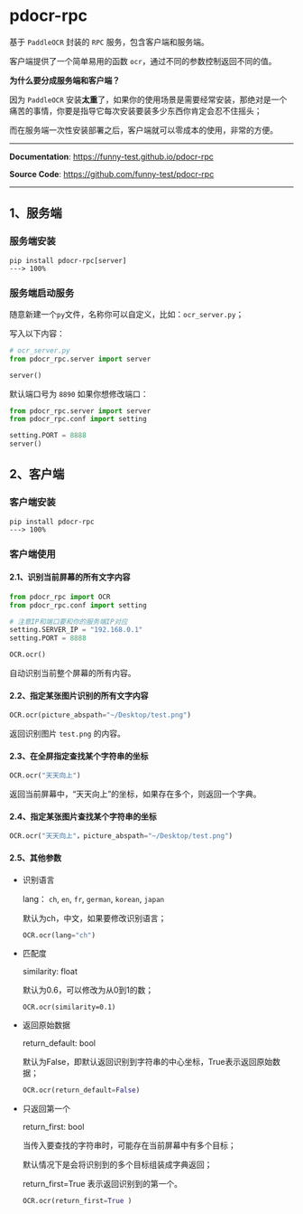 # pdocr-rpc

基于 `PaddleOCR` 封装的 `RPC` 服务，包含客户端和服务端。

客户端提供了一个简单易用的函数 `ocr`，通过不同的参数控制返回不同的值。

**为什么要分成服务端和客户端？**

因为 `PaddleOCR` 安装**太重**了，如果你的使用场景是需要经常安装，那绝对是一个痛苦的事情，你要是指导它每次安装要装多少东西你肯定会忍不住摇头；

而在服务端一次性安装部署之后，客户端就可以零成本的使用，非常的方便。

---

**Documentation**: <a href="https://funny-test.github.io/pdocr-rpc" target="_blank">https://funny-test.github.io/pdocr-rpc</a>

**Source Code**: <a href="https://github.com/funny-test/pdocr-rpc" target="_blank">https://github.com/funny-test/pdocr-rpc</a>

---

## 1、服务端

### 服务端安装

```console
pip install pdocr-rpc[server]
---> 100%
```

### 服务端启动服务

随意新建一个`py`文件，名称你可以自定义，比如：`ocr_server.py`；

写入以下内容：

```python
# ocr_server.py
from pdocr_rpc.server import server

server()
```

默认端口号为 `8890` 如果你想修改端口：

```python
from pdocr_rpc.server import server
from pdocr_rpc.conf import setting

setting.PORT = 8888
server()
```

## 2、客户端

### 客户端安装

```console
pip install pdocr-rpc
---> 100%
```

### 客户端使用

#### 2.1、识别当前屏幕的所有文字内容

```python
from pdocr_rpc import OCR
from pdocr_rpc.conf import setting

# 注意IP和端口要和你的服务端IP对应
setting.SERVER_IP = "192.168.0.1"
setting.PORT = 8888

OCR.ocr()
```

自动识别当前整个屏幕的所有内容。

#### 2.2、指定某张图片识别的所有文字内容

```python
OCR.ocr(picture_abspath="~/Desktop/test.png")
```

返回识别图片 `test.png` 的内容。 

#### 2.3、在全屏指定查找某个字符串的坐标

```python
OCR.ocr("天天向上")
```

返回当前屏幕中，“天天向上”的坐标，如果存在多个，则返回一个字典。

#### 2.4、指定某张图片查找某个字符串的坐标

```python
OCR.ocr("天天向上"，picture_abspath="~/Desktop/test.png")
```

#### 2.5、其他参数

- 识别语言

  lang： `ch`, `en`, `fr`, `german`, `korean`, `japan`

  默认为ch，中文，如果要修改识别语言；

  ```python
  OCR.ocr(lang="ch") 
  ```

- 匹配度

  similarity: float

  默认为0.6，可以修改为从0到1的数；

  ```shell
  OCR.ocr(similarity=0.1)
  ```

- 返回原始数据

  return_default: bool

  默认为False，即默认返回识别到字符串的中心坐标，True表示返回原始数据；

  ```python
  OCR.ocr(return_default=False)
  ```

- 只返回第一个

  return_first: bool

  当传入要查找的字符串时，可能存在当前屏幕中有多个目标；

  默认情况下是会将识别到的多个目标组装成字典返回；

  return_first=True 表示返回识别到的第一个。

  ```python
  OCR.ocr(return_first=True )
  ```

  

